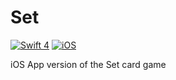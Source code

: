 # Set

[![Swift 4](https://img.shields.io/badge/Swift-4.2-red.svg)](https://swift.org)
[![iOS](https://img.shields.io/badge/iOS-11.2-blue.svg)](https://developer.apple.com/ios/)


iOS App version of the Set card game
